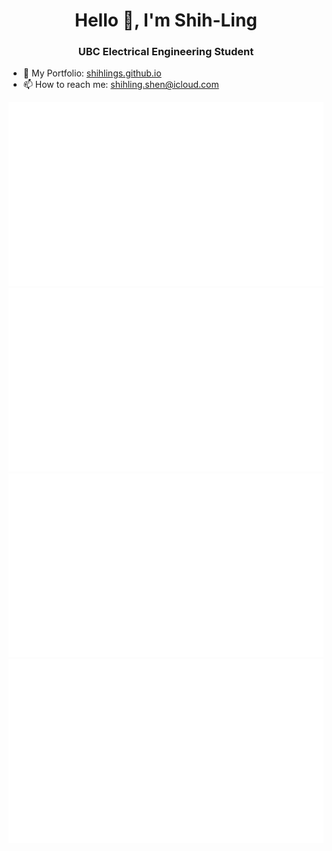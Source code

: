 <h1 align="center">Hello 👋, I'm Shih-Ling</h1>
<h3 align="center">UBC Electrical Engineering Student</h3>
<!--
- 🔭 I’m currently working on ...
- 🌱 I’m currently learning ...
- 👯 I’m looking to collaborate on ...
- 🤔 I’m looking for help with ... -->

- 💬 My Portfolio: <a href="https://shihlings.github.io" target="_blank">shihlings.github.io</a>
- 📫 How to reach me: <a href="mailto:shihling.shen@icloud.com" target="_blank"> shihling.shen@icloud.com</a>

<!-- - ⚡ Fun fact: ...
-->
![](https://raw.githubusercontent.com/shihlings/github-stats/master/generated/overview.svg#gh-dark-mode-only)
![](https://raw.githubusercontent.com/shihlings/github-stats/master/generated/languages.svg#gh-dark-mode-only)
![](https://raw.githubusercontent.com/shihlings/github-stats/master/generated/overview.svg#gh-light-mode-only)
![](https://raw.githubusercontent.com/shihlings/github-stats/master/generated/languages.svg#gh-light-mode-only)
